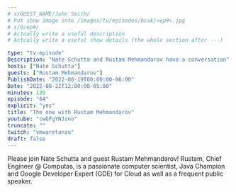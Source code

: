 ```yaml
---
# s/GUEST_NAME/John Smith/
# Put show image into /images/tv/episodes/bcak/<ep#>.jpg
# s/0/ep#/
# Actually write a useful description
# Actually write a useful show details (the whole section after ---)

type: "tv-episode"
Description: "Nate Schutta and Rustam Mehmandarov have a conversation"
hosts: ["Nate Schutta"]
guests: ["Rustam Mehmandarov"]
PublishDate: "2022-08-19T00:00:00-06:00"
Date: "2022-08-22T12:00:00-05:00"
minutes: 120
episode: "64"
explicit: "yes"
title: "The one with Rustam Mehmandarov"
youtube: "cwGFgYNJzno"
truncate: ""
twitch: "vmwaretanzu"
draft: false
---
```


Please join Nate Schutta and guest Rustam Mehmandarov! Rustam, Chief Engineer @ Computas, is a passionate computer scientist, Java Champion ​and Google Developer Expert (GDE) ​for Cloud as well as a frequent public speaker.
